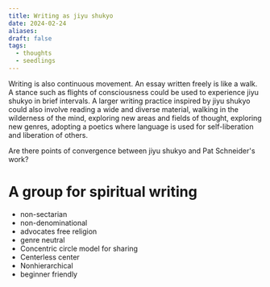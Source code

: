 ```yaml
---
title: Writing as jiyu shukyo
date: 2024-02-24
aliases: 
draft: false
tags:
  - thoughts
  - seedlings
---
```

Writing is also continuous movement. An essay written freely is like a walk. A stance such as flights of consciousness could be used to experience jiyu shukyo in brief intervals. A larger writing practice inspired by jiyu shukyo could also involve reading a wide and diverse material, walking in the wilderness of the mind, exploring new areas and fields of thought, exploring new genres, adopting a poetics where language is used for self-liberation and liberation of others.

Are there points of convergence between jiyu shukyo and Pat Schneider's work?

# A group for spiritual writing

- non-sectarian
- non-denominational
- advocates free religion
- genre neutral
- Concentric circle model for sharing
- Centerless center
- Nonhierarchical
- beginner friendly